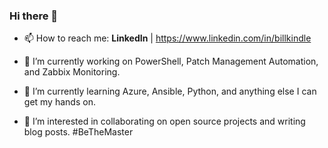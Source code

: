 ### Hi there 👋

- 📫 How to reach me: **LinkedIn** | https://www.linkedin.com/in/billkindle

- 🔭 I’m currently working on PowerShell, Patch Management Automation, and Zabbix Monitoring.
- 🌱 I’m currently learning Azure, Ansible, Python, and anything else I can get my hands on. 
- 👯 I’m interested in collaborating on open source projects and writing blog posts. #BeTheMaster
